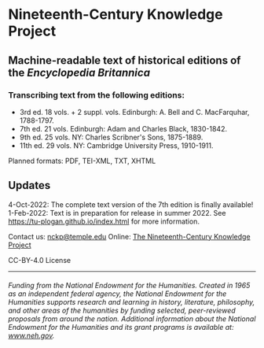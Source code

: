 # Nineteenth-Century Knowledge Project
## Machine-readable text of historical editions of the _Encyclopedia Britannica_ 

### Transcribing text from the following editions:
 * 3rd ed. 18 vols. + 2 suppl. vols. Edinburgh: A. Bell and C. MacFarquhar, 1788-1797. 
 * 7th ed. 21 vols. Edinburgh: Adam and Charles Black, 1830-1842.
 * 9th ed. 25 vols. NY: Charles Scribner's Sons, 1875-1889.
 * 11th ed. 29 vols. NY: Cambridge University Press, 1910-1911.

Planned formats: PDF, TEI-XML, TXT, XHTML

## Updates
4-Oct-2022: The complete text version of the 7th edition is finally available!
1-Feb-2022: Text is in preparation for release in summer 2022. See https://tu-plogan.github.io/index.html for more information.

Contact us: [nckp@temple.edu](mailto://nckp@temple.edu)
Online: [The Nineteenth-Century Knowledge Project](https://tu-plogan.github.io/)

CC-BY-4.0 License 

---

###### Funding from the National Endowment for the Humanities. Created in 1965 as an independent federal agency, the National Endowment for the Humanities supports research and learning in history, literature, philosophy, and other areas of the humanities by funding selected, peer-reviewed proposals from around the nation. Additional information about the National Endowment for the Humanities and its grant programs is available at: www.neh.gov. 
